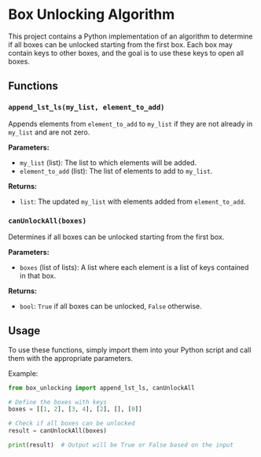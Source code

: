 # Box Unlocking Algorithm

This project contains a Python implementation of an algorithm to determine if all boxes can be unlocked starting from the first box. Each box may contain keys to other boxes, and the goal is to use these keys to open all boxes.

## Functions

### `append_lst_ls(my_list, element_to_add)`

Appends elements from `element_to_add` to `my_list` if they are not already in `my_list` and are not zero.

**Parameters:**
- `my_list` (list): The list to which elements will be added.
- `element_to_add` (list): The list of elements to add to `my_list`.

**Returns:**
- `list`: The updated `my_list` with elements added from `element_to_add`.

### `canUnlockAll(boxes)`

Determines if all boxes can be unlocked starting from the first box.

**Parameters:**
- `boxes` (list of lists): A list where each element is a list of keys contained in that box.

**Returns:**
- `bool`: `True` if all boxes can be unlocked, `False` otherwise.

## Usage

To use these functions, simply import them into your Python script and call them with the appropriate parameters.

Example:

```python
from box_unlocking import append_lst_ls, canUnlockAll

# Define the boxes with keys
boxes = [[1, 2], [3, 4], [2], [], [0]]

# Check if all boxes can be unlocked
result = canUnlockAll(boxes)

print(result)  # Output will be True or False based on the input
